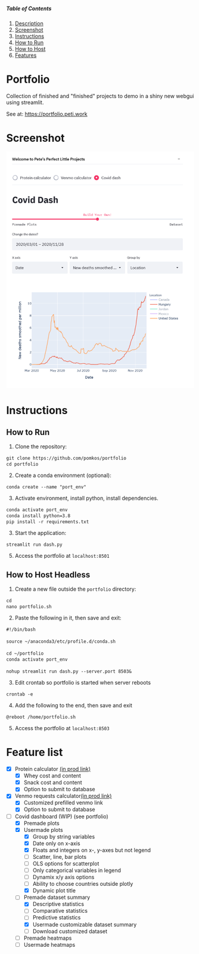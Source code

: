 ##### Table of Contents  
1. [Description](#portfolio)  
2. [Screenshot](#screenshot)  
3. [Instructions](#instructions)
 1. [How to Run](#how-to-run)
 2. [How to Host](#how-to-host)
4. [Features](#feature-list)
# Portfolio
Collection of finished and "finished" projects to demo in a shiny new webgui using streamlit.

See at: https://portfolio.peti.work

# Screenshot
<img src="https://github.com/pomkos/portfolio/blob/main/sample.png" width="620">

# Instructions
## How to Run

1. Clone the repository:
```
git clone https://github.com/pomkos/portfolio
cd portfolio
```

2. Create a conda environment (optional):

```
conda create --name "port_env"
```

3. Activate environment, install python, install dependencies.

```
conda activate port_env
conda install python=3.8
pip install -r requirements.txt
```
3. Start the application:
```
streamlit run dash.py
```
5. Access the portfolio at `localhost:8501`
## How to Host Headless

1. Create a new file outside the `portfolio` directory:

```
cd
nano portfolio.sh
```

2. Paste the following in it, then save and exit:

```
#!/bin/bash

source ~/anaconda3/etc/profile.d/conda.sh

cd ~/portfolio
conda activate port_env

nohup streamlit run dash.py --server.port 8503&
```

3. Edit crontab so portfolio is started when server reboots

```
crontab -e
```

4. Add the following to the end, then save and exit

```
@reboot /home/portfolio.sh
```

5. Access the portfolio at `localhost:8503`

# Feature list
* [x] Protein calculator [(in prod link)](https://protein.peti.work)
  * [x] Whey cost and content
  * [x] Snack cost and content
  * [x] Option to submit to database
* [x] Venmo requests calculator[(in prod link)](https://payme.peti.work)
  * [x] Customized prefilled venmo link
  * [x] Option to submit to database
* [ ] Covid dashboard (WIP) (see portfolio)
  * [x] Premade plots
  * [x] Usermade plots
    * [x] Group by string variables
    * [x] Date only on x-axis
    * [x] Floats and integers on x-, y-axes but not legend
    * [ ] Scatter, line, bar plots
    * [ ] OLS options for scatterplot
    * [ ] Only categorical variables in legend
    * [ ] Dynamix x/y axis options
    * [ ] Ability to choose countries outside plotly
    * [x] Dynamic plot title
  * [ ] Premade dataset summary
    * [x] Descriptive statistics
    * [ ] Comparative statistics
    * [ ] Predictive statistics
    * [x] Usermade customizable dataset summary
    * [ ] Download customized dataset
  * [ ] Premade heatmaps
  * [ ] Usermade heatmaps
